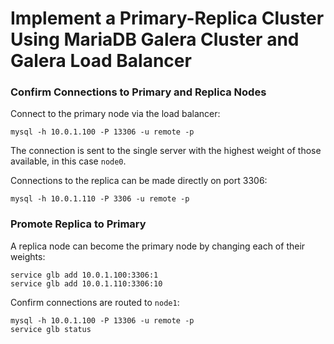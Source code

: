 # Implement a Primary-Replica Cluster Using MariaDB Galera Cluster and Galera Load Balancer

### Confirm Connections to Primary and Replica Nodes
Connect to the primary node via the load balancer:
```
mysql -h 10.0.1.100 -P 13306 -u remote -p
```
The connection is sent to the single server with the highest weight of those available, in this case `node0`.

Connections to the replica can be made directly on port 3306:
```
mysql -h 10.0.1.110 -P 3306 -u remote -p
```

### Promote Replica to Primary

A replica node can become the primary node by changing each of their weights:
```
service glb add 10.0.1.100:3306:1
service glb add 10.0.1.110:3306:10
```

Confirm connections are routed to `node1`:

```
mysql -h 10.0.1.100 -P 13306 -u remote -p
service glb status
```